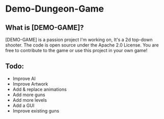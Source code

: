 # Demo-Dungeon-Game
## What is [DEMO-GAME]?
[DEMO-GAME] is a passion project I'm working on, It's a 2d top-down shooter.
The code is open source under the Apache 2.0 License. You are free to contribute to the game or use this project in your own game!
## Todo:
- Improve AI
- Improve Artwork
- Add & replace animations
- Add more guns
- Add more levels
- Add a GUI
- Improve existing guns
